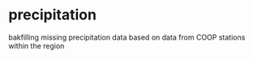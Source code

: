 # precipitation
bakfilling missing precipitation data based on data from COOP stations within the region
